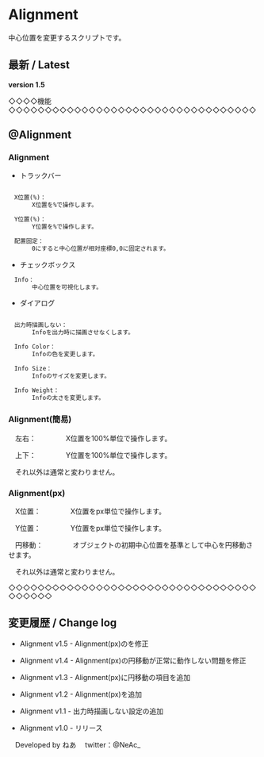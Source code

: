 
# Alignment

中心位置を変更するスクリプトです。

## 最新 / Latest

**version 1.5**

◇◇◇◇機能◇◇◇◇◇◇◇◇◇◇◇◇◇◇◇◇◇◇◇◇◇◇◇◇◇◇◇◇◇◇◇◇◇◇

## @Alignment

### Alignment

- トラックバー
```markdown

　X位置(%)：
　　　　X位置を%で操作します。

　Y位置(%)：
　　　　Y位置を%で操作します。

　配置固定：
　　　　0にすると中心位置が相対座標0,0に固定されます。
```
- チェックボックス
```markdown
　Info：
　　　　中心位置を可視化します。
```
- ダイアログ
```markdown

　出力時描画しない：
　　　　Infoを出力時に描画させなくします。

　Info Color：
　　　　Infoの色を変更します。

　Info Size：
　　　　Infoのサイズを変更します。

　Info Weight：
　　　　Infoの太さを変更します。

```



### Alignment(簡易)

　左右：
　　　　X位置を100%単位で操作します。

　上下：
　　　　Y位置を100%単位で操作します。

　それ以外は通常と変わりません。




### Alignment(px)

　X位置：
　　　　X位置をpx単位で操作します。

　Y位置：
　　　　Y位置をpx単位で操作します。

　円移動：
　　　　オブジェクトの初期中心位置を基準として中心を円移動させます。

　それ以外は通常と変わりません。

◇◇◇◇◇◇◇◇◇◇◇◇◇◇◇◇◇◇◇◇◇◇◇◇◇◇◇◇◇◇◇◇◇◇◇◇◇◇◇◇



## 変更履歴 / Change log

- Alignment v1.5 - Alignment(px)のを修正

- Alignment v1.4 - Alignment(px)の円移動が正常に動作しない問題を修正

- Alignment v1.3 - Alignment(px)に円移動の項目を追加

- Alignment v1.2 - Alignment(px)を追加

- Alignment v1.1 - 出力時描画しない設定の追加

- Alignment v1.0 - リリース


　Developed by ねあ
　twitter：@NeAc_